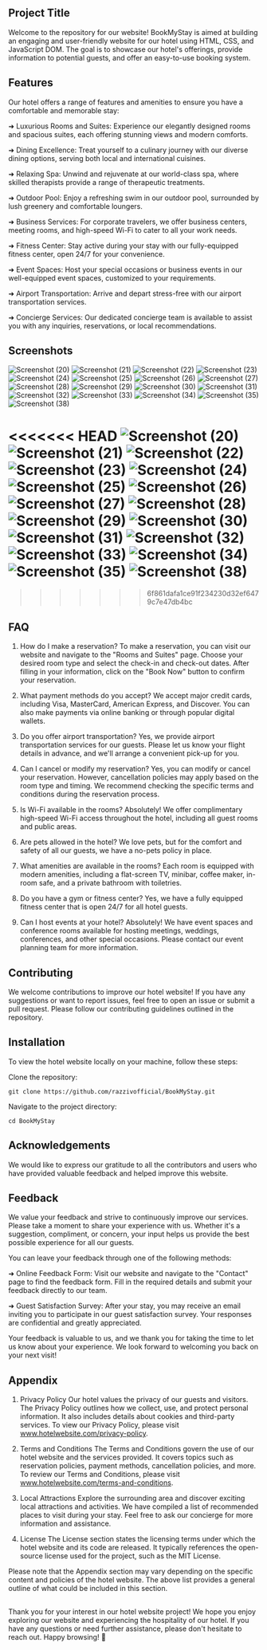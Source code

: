 ## Project Title

Welcome to the repository for our website! BookMyStay is aimed at building an engaging and user-friendly website for our hotel using HTML, CSS, and JavaScript DOM. The goal is to showcase our hotel's offerings, provide information to potential guests, and offer an easy-to-use booking system.

## Features

Our hotel offers a range of features and amenities to ensure you have a comfortable and memorable stay:

➜ Luxurious Rooms and Suites: Experience our elegantly designed rooms and spacious suites, each offering stunning views and modern comforts.

➜ Dining Excellence: Treat yourself to a culinary journey with our diverse dining options, serving both local and international cuisines.

➜ Relaxing Spa: Unwind and rejuvenate at our world-class spa, where skilled therapists provide a range of therapeutic treatments.

➜ Outdoor Pool: Enjoy a refreshing swim in our outdoor pool, surrounded by lush greenery and comfortable loungers.

➜ Business Services: For corporate travelers, we offer business centers, meeting rooms, and high-speed Wi-Fi to cater to all your work needs.

➜ Fitness Center: Stay active during your stay with our fully-equipped fitness center, open 24/7 for your convenience.

➜ Event Spaces: Host your special occasions or business events in our well-equipped event spaces, customized to your requirements.

➜ Airport Transportation: Arrive and depart stress-free with our airport transportation services.

➜ Concierge Services: Our dedicated concierge team is available to assist you with any inquiries, reservations, or local recommendations.

## Screenshots
![Screenshot (20)](https://github.com/Antaryami-Sahoo83/BookMyStay/assets/113410862/dafd3b49-cd93-4168-838c-806bfdb78367)
![Screenshot (21)](https://github.com/Antaryami-Sahoo83/BookMyStay/assets/113410862/59667280-0674-425f-8999-fb9ef5d45d4f)
![Screenshot (22)](https://github.com/Antaryami-Sahoo83/BookMyStay/assets/113410862/88813976-4f71-4d49-8d01-b49da050819f)
![Screenshot (23)](https://github.com/Antaryami-Sahoo83/BookMyStay/assets/113410862/a421dc21-ba40-4470-9337-946798fd80f9)
![Screenshot (24)](https://github.com/Antaryami-Sahoo83/BookMyStay/assets/113410862/b28a70a5-a283-4110-adc9-554832b5c59b)
![Screenshot (25)](https://github.com/Antaryami-Sahoo83/BookMyStay/assets/113410862/a16a81b2-2a3b-44ab-aa45-c8054e5112b5)
![Screenshot (26)](https://github.com/Antaryami-Sahoo83/BookMyStay/assets/113410862/b2f631df-4752-4912-980e-9b906642c7c1)
![Screenshot (27)](https://github.com/Antaryami-Sahoo83/BookMyStay/assets/113410862/76a874ca-c0e6-4c68-829f-36f4f6bbd092)
![Screenshot (28)](https://github.com/Antaryami-Sahoo83/BookMyStay/assets/113410862/248c7565-c1de-49b8-8051-77c8a96674aa)
![Screenshot (29)](https://github.com/Antaryami-Sahoo83/BookMyStay/assets/113410862/e88b0f06-8042-4d57-b749-bdcdaa82914a)
![Screenshot (30)](https://github.com/Antaryami-Sahoo83/BookMyStay/assets/113410862/a7b88461-915e-4ef3-b509-e8b154c75303)
![Screenshot (31)](https://github.com/Antaryami-Sahoo83/BookMyStay/assets/113410862/9f7502a5-61df-430b-a31d-4c759f0a57fd)
![Screenshot (32)](https://github.com/Antaryami-Sahoo83/BookMyStay/assets/113410862/2e4e3536-ba1b-48e5-8c6d-b93629158b1f)
![Screenshot (33)](https://github.com/Antaryami-Sahoo83/BookMyStay/assets/113410862/9c2d18ec-0784-47d3-b932-008ac0afb5ff)
![Screenshot (34)](https://github.com/Antaryami-Sahoo83/BookMyStay/assets/113410862/2a1579d8-29f7-4883-8917-db626829f434)
![Screenshot (35)](https://github.com/Antaryami-Sahoo83/BookMyStay/assets/113410862/6cddbfd0-5de1-476a-bf11-c3398567c8a0)
![Screenshot (38)](https://github.com/Antaryami-Sahoo83/BookMyStay/assets/113410862/aad8e26a-ce04-4480-8c46-008f449b9f84)

<<<<<<< HEAD
![Screenshot (20)](https://github.com/Antaryami-Sahoo83/BookMyStay/assets/113410862/dafd3b49-cd93-4168-838c-806bfdb78367)
![Screenshot (21)](https://github.com/Antaryami-Sahoo83/BookMyStay/assets/113410862/59667280-0674-425f-8999-fb9ef5d45d4f)
![Screenshot (22)](https://github.com/Antaryami-Sahoo83/BookMyStay/assets/113410862/88813976-4f71-4d49-8d01-b49da050819f)
![Screenshot (23)](https://github.com/Antaryami-Sahoo83/BookMyStay/assets/113410862/a421dc21-ba40-4470-9337-946798fd80f9)
![Screenshot (24)](https://github.com/Antaryami-Sahoo83/BookMyStay/assets/113410862/b28a70a5-a283-4110-adc9-554832b5c59b)
![Screenshot (25)](https://github.com/Antaryami-Sahoo83/BookMyStay/assets/113410862/a16a81b2-2a3b-44ab-aa45-c8054e5112b5)
![Screenshot (26)](https://github.com/Antaryami-Sahoo83/BookMyStay/assets/113410862/b2f631df-4752-4912-980e-9b906642c7c1)
![Screenshot (27)](https://github.com/Antaryami-Sahoo83/BookMyStay/assets/113410862/76a874ca-c0e6-4c68-829f-36f4f6bbd092)
![Screenshot (28)](https://github.com/Antaryami-Sahoo83/BookMyStay/assets/113410862/248c7565-c1de-49b8-8051-77c8a96674aa)
![Screenshot (29)](https://github.com/Antaryami-Sahoo83/BookMyStay/assets/113410862/e88b0f06-8042-4d57-b749-bdcdaa82914a)
![Screenshot (30)](https://github.com/Antaryami-Sahoo83/BookMyStay/assets/113410862/a7b88461-915e-4ef3-b509-e8b154c75303)
![Screenshot (31)](https://github.com/Antaryami-Sahoo83/BookMyStay/assets/113410862/9f7502a5-61df-430b-a31d-4c759f0a57fd)
![Screenshot (32)](https://github.com/Antaryami-Sahoo83/BookMyStay/assets/113410862/2e4e3536-ba1b-48e5-8c6d-b93629158b1f)
![Screenshot (33)](https://github.com/Antaryami-Sahoo83/BookMyStay/assets/113410862/9c2d18ec-0784-47d3-b932-008ac0afb5ff)
![Screenshot (34)](https://github.com/Antaryami-Sahoo83/BookMyStay/assets/113410862/2a1579d8-29f7-4883-8917-db626829f434)
![Screenshot (35)](https://github.com/Antaryami-Sahoo83/BookMyStay/assets/113410862/6cddbfd0-5de1-476a-bf11-c3398567c8a0)
![Screenshot (38)](https://github.com/Antaryami-Sahoo83/BookMyStay/assets/113410862/aad8e26a-ce04-4480-8c46-008f449b9f84)
=======
>>>>>>> 6f861dafa1ce91f234230d32ef6479c7e47db4bc

## FAQ

1. How do I make a reservation?
   To make a reservation, you can visit our website and navigate to the "Rooms and Suites" page. Choose your desired room type and select the check-in and check-out dates. After filling in your information, click on the "Book Now" button to confirm your reservation.

2. What payment methods do you accept?
   We accept major credit cards, including Visa, MasterCard, American Express, and Discover. You can also make payments via online banking or through popular digital wallets.

3. Do you offer airport transportation?
   Yes, we provide airport transportation services for our guests. Please let us know your flight details in advance, and we'll arrange a convenient pick-up for you.

4. Can I cancel or modify my reservation?
   Yes, you can modify or cancel your reservation. However, cancellation policies may apply based on the room type and timing. We recommend checking the specific terms and conditions during the reservation process.

5. Is Wi-Fi available in the rooms?
   Absolutely! We offer complimentary high-speed Wi-Fi access throughout the hotel, including all guest rooms and public areas.

6. Are pets allowed in the hotel?
   We love pets, but for the comfort and safety of all our guests, we have a no-pets policy in place.

7. What amenities are available in the rooms?
   Each room is equipped with modern amenities, including a flat-screen TV, minibar, coffee maker, in-room safe, and a private bathroom with toiletries.

8. Do you have a gym or fitness center?
   Yes, we have a fully equipped fitness center that is open 24/7 for all hotel guests.

9. Can I host events at your hotel?
   Absolutely! We have event spaces and conference rooms available for hosting meetings, weddings, conferences, and other special occasions. Please contact our event planning team for more information.

## Contributing

We welcome contributions to improve our hotel website! If you have any suggestions or want to report issues, feel free to open an issue or submit a pull request. Please follow our contributing guidelines outlined in the repository.

## Installation

To view the hotel website locally on your machine, follow these steps:

Clone the repository:

    git clone https://github.com/razzivofficial/BookMyStay.git

Navigate to the project directory:

    cd BookMyStay

## Acknowledgements

We would like to express our gratitude to all the contributors and users who have provided valuable feedback and helped improve this website.

## Feedback

We value your feedback and strive to continuously improve our services. Please take a moment to share your experience with us. Whether it's a suggestion, compliment, or concern, your input helps us provide the best possible experience for all our guests.

You can leave your feedback through one of the following methods:

➜ Online Feedback Form: Visit our website and navigate to the "Contact" page to find the feedback form. Fill in the required details and submit your feedback directly to our team.

➜ Guest Satisfaction Survey: After your stay, you may receive an email inviting you to participate in our guest satisfaction survey. Your responses are confidential and greatly appreciated.

Your feedback is valuable to us, and we thank you for taking the time to let us know about your experience. We look forward to welcoming you back on your next visit!

## Appendix

1. Privacy Policy
   Our hotel values the privacy of our guests and visitors. The Privacy Policy outlines how we collect, use, and protect personal information. It also includes details about cookies and third-party services. To view our Privacy Policy, please visit www.hotelwebsite.com/privacy-policy.

2. Terms and Conditions
   The Terms and Conditions govern the use of our hotel website and the services provided. It covers topics such as reservation policies, payment methods, cancellation policies, and more. To review our Terms and Conditions, please visit www.hotelwebsite.com/terms-and-conditions.

3. Local Attractions
   Explore the surrounding area and discover exciting local attractions and activities. We have compiled a list of recommended places to visit during your stay. Feel free to ask our concierge for more information and assistance.

4. License
   The License section states the licensing terms under which the hotel website and its code are released. It typically references the open-source license used for the project, such as the MIT License.

Please note that the Appendix section may vary depending on the specific content and policies of the hotel website. The above list provides a general outline of what could be included in this section.

##

##

Thank you for your interest in our hotel website project! We hope you enjoy exploring our website and experiencing the hospitality of our hotel. If you have any questions or need further assistance, please don't hesitate to reach out. Happy browsing! 🏨
